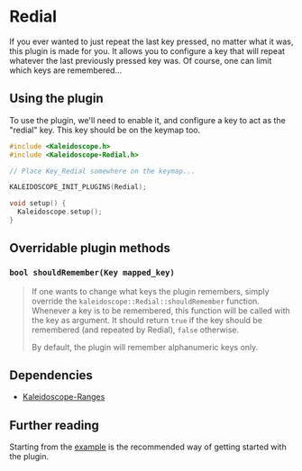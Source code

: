 # Redial

If you ever wanted to just repeat the last key pressed, no matter what it was,
this plugin is made for you. It allows you to configure a key that will repeat
whatever the last previously pressed key was. Of course, one can limit which
keys are remembered...

## Using the plugin

To use the plugin, we'll need to enable it, and configure a key to act as the
"redial" key. This key should be on the keymap too.

```c++
#include <Kaleidoscope.h>
#include <Kaleidoscope-Redial.h>

// Place Key_Redial somewhere on the keymap...

KALEIDOSCOPE_INIT_PLUGINS(Redial);

void setup() {
  Kaleidoscope.setup();
}
```

## Overridable plugin methods

### `bool shouldRemember(Key mapped_key)`

> If one wants to change what keys the plugin remembers, simply override the
> `kaleidoscope::Redial::shouldRemember` function. Whenever a key is to be
> remembered, this function will be called with the key as argument. It should
> return `true` if the key should be remembered (and repeated by Redial),
> `false` otherwise.
>
> By default, the plugin will remember alphanumeric keys only.

## Dependencies

* [Kaleidoscope-Ranges](Kaleidoscope-Ranges.md)

## Further reading

Starting from the [example][plugin:example] is the recommended way of getting
started with the plugin.

 [plugin:example]: /examples/Keystrokes/Redial/Redial.ino
